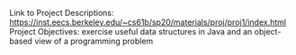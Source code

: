 Link to Project Descriptions: https://inst.eecs.berkeley.edu/~cs61b/sp20/materials/proj/proj1/index.html  
Project Objectives:  exercise useful data structures in Java and an object-based view of a programming problem  
